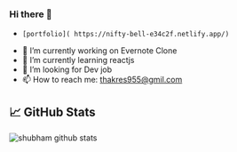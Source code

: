 ### Hi there 👋

-     [portfolio]( https://nifty-bell-e34c2f.netlify.app/)
- 🔭 I’m currently working on Evernote Clone
- 🌱 I’m currently learning reactjs
- 🤔 I’m looking for Dev job
- 📫 How to reach me: thakres955@gmil.com




## &#x1f4c8; GitHub Stats


![shubham github stats](https://github-readme-stats.vercel.app/api?username=shubhthakre&theme=algolia)

